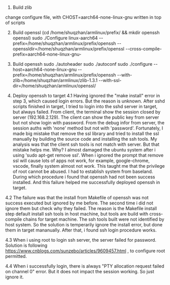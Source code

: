 1. Build zlib

change configure file, with CHOST=aarch64-none-linux-gnu written in top of scripts

2. Build openssl
(cd /home/shuqzhan/armlinux/prefix/ && mkdir openssh openssl)
sudo ./Configure linux-aarch64 --prefix=/home/shuqzhan/armlinux/prefix/openssh --openssldir=/home/shuqzhan/armlinux/prefix/openssl --cross-compile-prefix=aarch64-none-linux-gnu-

3. Build openssh
sudo ./autoheader
sudo ./autoconf
sudo ./configure --host=aarch64-none-linux-gnu --prefix=/home/shuqzhan/armlinux/prefix/openssh --with-zlib=/home/shuqzhan/armlinux/zlib-1.3.1 --with-ssl-dir=/home/shuqzhan/armlinux/openssl/

4. Deploy openssh to target
4.1 Having ignored the "make install" error in step 3, which caused login errors. But the reason is unknown. After sshd scripts finished in target, I tried to login into the sshd server in target, but always failed. From client, the terminal show the session closed by server (192.168.2.129). The client can show the public key from server but not show login with password. From the debug infor from server, the session auths with 'none' method but not with 'password'. Fortunately, I made big mistake that remove the ssl library and tried to install the ssl manually by building the source code and installing the ssh tools. My analysis was that the client ssh tools is not match with server. But that mistake helps me. Why? I almost damaged the ubuntu system after i using 'sudo apt-get remove ssl'. When i ignored the prompt that remove ssl will cause lots of apps not work, for example, google-chrome, vscode, finally system almost not work. This taught me that the privilege of root cannot be abused. I had to establish system from baseland. During which procedure i found that openssh had not been success installed. And this failure helped me successfully deployed openssh in target.

4.2 The failure was that the install from Makefile of openssh was not success executed but ignored by me before. The second time i did not ignore them but check why they failed.
The reason is the Makefile install step default install ssh tools in host machine, but tools are build with cross-compile chains for target machine. The ssh tools built were not identified by host system. So the solution is temperarily ignore the install error, but done them in target mananually.
After that, i found ssh login procedure works.

4.3 When i using root to login ssh server, the server failed for password. Solution is following https://www.cnblogs.com/sunzebo/articles/9609457.html , to configure root permitted.

4.4 When i successfully login, there is always "PTY allocation request failed on channel 0" error. But it does not impact the session working. So just ignore it.


